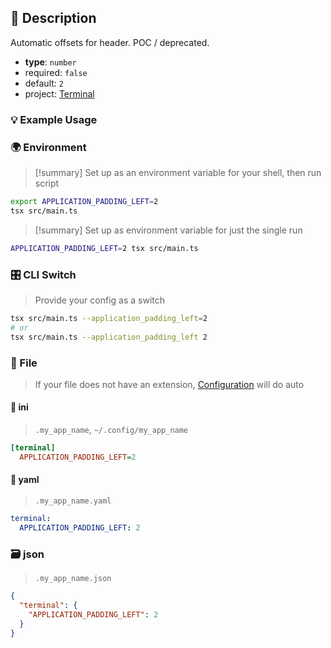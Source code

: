 ## 📜 Description

Automatic offsets for header. POC / deprecated.

- **type**: `number`
- required: `false`
- default: `2`
- project: [Terminal](/terminal)

### 💡 Example Usage

### 🌍 Environment

> [!summary] Set up as an environment variable for your shell, then run script
```bash
export APPLICATION_PADDING_LEFT=2
tsx src/main.ts
```
> [!summary] Set up as environment variable for just the single run

```bash
APPLICATION_PADDING_LEFT=2 tsx src/main.ts
```
### 🎛️ CLI Switch

> Provide your config as a switch
```bash
tsx src/main.ts --application_padding_left=2
# or
tsx src/main.ts --application_padding_left 2
```
### 📁 File
>  If your file does not have an extension, [Configuration](/core/configuration) will do auto
#### 📘 ini

> `.my_app_name`, `~/.config/my_app_name`

```ini
[terminal]
  APPLICATION_PADDING_LEFT=2
```
#### 📄 yaml

> `.my_app_name.yaml`

```yaml
terminal:
  APPLICATION_PADDING_LEFT: 2
```
### 🗃️ json

> `.my_app_name.json`

```json
{
  "terminal": {
    "APPLICATION_PADDING_LEFT": 2
  }
}
```
